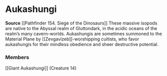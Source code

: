 ﻿---
creature_family: Aukashungi
id: '122'
name: Aukashungi
rarity: Common
source: '[[DATABASE/source/Pathfinder 154. Siege of the Dinosaurs|Pathfinder #154:
  Siege of the Dinosaurs]]'
trait: null
type: Creature Family

---
# Aukashungi

**Source** [[Pathfinder 154. Siege of the Dinosaurs]]
These massive isopods are native to the Abyssal realm of Gluttondark, in the acidic oceans of the realm’s many cavern-worlds. Aukashungis are sometimes summoned to the Material Plane by [[Zevgavizeb]]-worshipping cultists, who favor aukashungis for their mindless obedience and sheer destructive potential.

### Members

[[Giant Aukashungi]] (Creature 14)